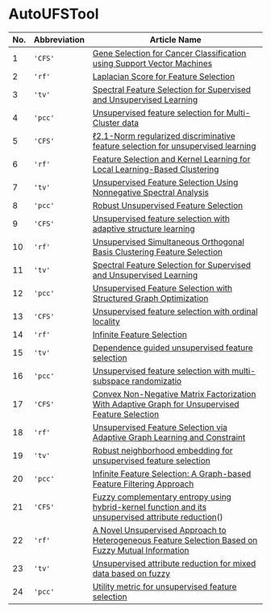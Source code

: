 # AutoUFSTool


| No.  | Abbreviation | Article Name                                                                                            |
|------|--------------|---------------------------------------------------------------------------------------------------------|
| 1    | `'CFS'`      | [Gene Selection for Cancer Classification using Support Vector Machines](https://doi.org/10.1023/A:1012487302797)|
| 2    | `'rf'`       | [Laplacian Score for Feature Selection](https://www.researchgate.net/publication/221619142_Laplacian_Score_for_Feature_Selection)  |
| 3    | `'tv'`       | [Spectral Feature Selection for Supervised and Unsupervised Learning](https://doi.org/10.1145/1273496.1273641)        
| 4    | `'pcc'`      | [Unsupervised feature selection for Multi-Cluster data]()                                                   |
| 5    | `'CFS'`      | [ℓ2,1-Norm regularized discriminative feature selection for unsupervised learning]()                        |
| 6    | `'rf'`       | [Feature Selection and Kernel Learning for Local Learning-Based Clustering]()                            |
| 7    | `'tv'`       | [Unsupervised Feature Selection Using Nonnegative Spectral Analysis]()                                      |
| 8    | `'pcc'`      | [Robust Unsupervised Feature Selection]()                                                                   | 
| 9    | `'CFS'`      | [Unsupervised feature selection with adaptive structure learning]()                                         |
| 10   | `'rf'`       | [Unsupervised Simultaneous Orthogonal Basis Clustering Feature Selection]()                                 |
| 11   | `'tv'`       | [Spectral Feature Selection for Supervised and Unsupervised Learning]()                                     |
| 12   | `'pcc'`      | [Unsupervised Feature Selection with Structured Graph Optimization]()                                       |
| 13   | `'CFS'`      | [Unsupervised feature selection with ordinal locality]()                                                    |
| 14   | `'rf'`       | [Infinite Feature Selection]()                                                                              |
| 15   | `'tv'`       | [Dependence guided unsupervised feature selection]()                                                        |
| 16   | `'pcc'`      | [Unsupervised feature selection with multi-subspace randomizatio]()                                        |
| 17   | `'CFS'`      | [Convex Non-Negative Matrix Factorization With Adaptive Graph for Unsupervised Feature Selection]()         |
| 18   | `'rf'`       | [Unsupervised Feature Selection via Adaptive Graph Learning and Constraint]()                              |
| 19   | `'tv'`       | [Robust neighborhood embedding for unsupervised feature selection]()                                        |
| 20   | `'pcc'`      | [Infinite Feature Selection: A Graph-based Feature Filtering Approach]()                                    |
| 21   | `'CFS'`      | [Fuzzy complementary entropy using hybrid-kernel function and its unsupervised attribute reduction]()()       |
| 22   | `'rf'`       | [A Novel Unsupervised Approach to Heterogeneous Feature Selection Based on Fuzzy Mutual Information]()      |
| 23   | `'tv'`       | [Unsupervised attribute reduction for mixed data based on fuzzy]()                                          |
| 24   | `'pcc'`      | [Utility metric for unsupervised feature selection]()                                                      |
